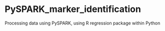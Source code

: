 # PySPARK_marker_identification
Processing data using PySPARK, using R regression package within Python

